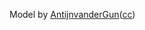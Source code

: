 Model by [AntijnvanderGun](https://sketchfab.com/AntijnvanderGun)([cc](https://creativecommons.org/licenses/by/4.0/))
